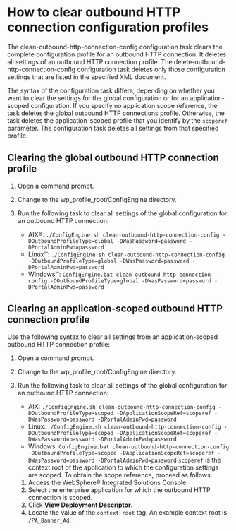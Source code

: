 # How to clear outbound HTTP connection configuration profiles

The clean-outbound-http-connection-config configuration task clears the complete configuration profile for an outbound HTTP connection. It deletes all settings of an outbound HTTP connection profile. The delete-outbound-http-connection-config configuration task deletes only those configuration settings that are listed in the specified XML document.

The syntax of the configuration task differs, depending on whether you want to clear the settings for the global configuration or for an application-scoped configuration. If you specify no application scope reference, the task deletes the global outbound HTTP connections profile. Otherwise, the task deletes the application-scoped profile that you identify by the `scoperef` parameter. The configuration task deletes all settings from that specified profile.


## Clearing the global outbound HTTP connection profile

1.  Open a command prompt.

2.  Change to the wp_profile_root/ConfigEngine directory.

3.  Run the following task to clear all settings of the global configuration for an outbound HTTP connection:

    -   AIX®: `./ConfigEngine.sh clean-outbound-http-connection-config -DOutboundProfileType=global -DWasPassword=password -DPortalAdminPwd=password`
    -   Linux™: `./ConfigEngine.sh clean-outbound-http-connection-config -DOutboundProfileType=global -DWasPassword=password -DPortalAdminPwd=password`
    -   Windows™: `ConfigEngine.bat clean-outbound-http-connection-config -DOutboundProfileType=global -DWasPassword=password -DPortalAdminPwd=password`

## Clearing an application-scoped outbound HTTP connection profile

Use the following syntax to clear all settings from an application-scoped outbound HTTP connection profile:

1.  Open a command prompt.

2.  Change to the wp_profile_root/ConfigEngine directory.

3.  Run the following task to clear all settings of the global configuration for an outbound HTTP connection:

    -   AIX: `./ConfigEngine.sh clean-outbound-http-connection-config -DOutboundProfileType=scoped -DApplicationScopeRef=scoperef -DWasPassword=password -DPortalAdminPwd=password`
    -   Linux: `./ConfigEngine.sh clean-outbound-http-connection-config -DOutboundProfileType=scoped -DApplicationScopeRef=scoperef -DWasPassword=password -DPortalAdminPwd=password`
    -   Windows: `ConfigEngine.bat clean-outbound-http-connection-config -DOutboundProfileType=scoped -DApplicationScopeRef=scoperef -DWasPassword=password -DPortalAdminPwd=password`
    `scoperef` is the context root of the application to which the configuration settings are scoped. To obtain the scope reference, proceed as follows:

    1.  Access the WebSphere® Integrated Solutions Console.
    2.  Select the enterprise application for which the outbound HTTP connection is scoped.
    3.  Click **View Deployment Descriptor**.
    4.  Locate the value of the `context root` tag.
    An example context root is `/PA_Banner_Ad`.


